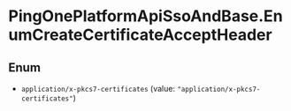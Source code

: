 # PingOnePlatformApiSsoAndBase.EnumCreateCertificateAcceptHeader

## Enum


* `application/x-pkcs7-certificates` (value: `"application/x-pkcs7-certificates"`)


